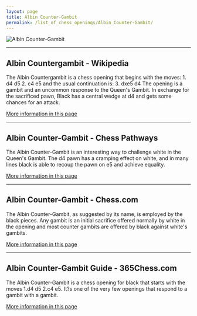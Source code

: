 ```yaml
---
layout: page
title: Albin Counter-Gambit
permalink: /list_of_chess_openings/Albin_Counter-Gambit/
---
```


![Albin Counter-Gambit](https://www.thechesswebsite.com/wp-content/uploads/2012/07/albin2.jpg)

---

## Albin Countergambit - Wikipedia

The Albin Countergambit is a chess opening that begins with the moves: 1. d4 d5 2. c4 e5 and the usual continuation is: 3. dxe5 d4 The opening is a gambit and an uncommon response to the Queen's Gambit. In exchange for the sacrificed pawn, Black has a central wedge at d4 and gets some chances for an attack.

[More information in this page](https://en.wikipedia.org/wiki/Albin_Countergambit)

---

## Albin Counter-Gambit - Chess Pathways

The Albin Counter-Gambit is an interesting way to challenge white in the Queen's Gambit. The d4 pawn has a cramping effect on white, and in many lines black is able to recoup the pawn on e5 and achieve equality.

[More information in this page](https://chesspathways.com/chess-openings/queens-pawn-opening/albin-counter-gambit/)

---

## Albin Counter-Gambit - Chess.com

The Albin Counter-Gambit, as suggested by its name, is employed by the black pieces. Any gambit is an initial sacrifice offered normally by white in the opening and most counter gambits are offered by black against white's gambits.

[More information in this page](https://www.chess.com/article/view/alvin-counter-gambit)

---

## Albin Counter-Gambit Guide - 365Chess.com

The Albin Counter-Gambit is a chess opening for black that starts with the moves 1.d4 d5 2.c4 e5. It?s one of the very few openings that respond to a gambit with a gambit.

[More information in this page](https://www.365chess.com/chess-openings/Albin-Counter-Gambit)

